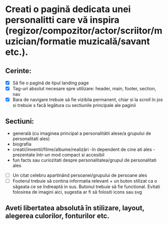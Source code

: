 # Creati o pagină dedicata unei personalitti care vă inspira (regizor/compozitor/actor/scriitor/muzician/formatie muzicală/savant etc.).

## Cerinte:

- [x] Să fie o pagină de tipul landing page
- [x] Tag-uri absolut necesare spre utilizare: header, main, footer, section, nav
- [x] Bara de navigare trebuie sã fie vizibila permanent, chiar si la scroll în jos si trebuie s facă legătura cu sectiunile principale ale paginii

## Sectiuni:

- generalã (cu imaginea principal a personalitätii alese/a grupului de personalitati ales)
- biografia
- creatii/inventii/filme/albume/realizãri -în dependent de cine ati ales - prezentate într-un mod compact si accesibil
- fun facts sau curiozitati despre personalitatea/grupul de personalitati ales

- [ ] Un citat celebru apartinând persoanei/grupului de persoane ales
- [ ] Footerul trebuie sã contina informatia relevant + un buton stilizat ca o săgeata ce se îndreaptä in sus. Butonul trebuie sã fie functional. Evitati folosirea de imagini aici, sugestia ar fi sã folositi icons sau svg

## Aveti libertatea absolută în stilizare, layout, alegerea culorilor, fonturilor etc.
